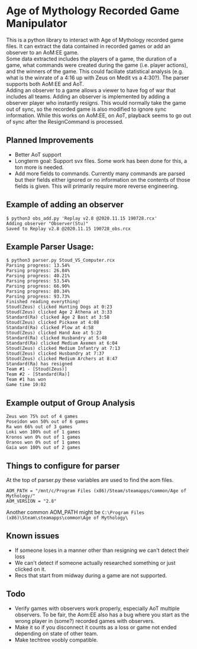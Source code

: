 # Age of Mythology Recorded Game Manipulator
This is a python library to interact with Age of Mythology recorded game files. It can extract the data contained in recorded games or add an observer to an AoM:EE game. <br>
Some data extracted includes the players of a game, the duration of a game, what commands were created during the game (i.e. player actions), and the winners of the game. This could faciliate statistical analysis (e.g. what is the winrate of a 4:16 up with Zeus on Medit vs a 4:30?). The parser supports both AoM:EE and AoT. <br>
Adding an observer to a game allows a viewer to have fog of war that includes all teams. Adding an observer is implemented by adding a observer player who instantly resigns. This would normally take the game out of sync, so the recorded game is also modified to ignore sync information. While this works on AoM:EE, on AoT, playback seems to go out of sync after the ResignCommand is processed. 


## Planned Improvements
- Better AoT support
- Longterm goal: Support svx files. Some work has been done for this, a ton more is needed.
- Add more fields to commands. Currently many commands are parsed but their fields either ignored or no information on the contents of those fields is given. This will primarily require more reverse engineering.

## Example of adding an observer
```
$ python3 obs_add.py 'Replay v2.8 @2020.11.15 190728.rcx'
Adding observer "Observer(Stu)"
Saved to Replay v2.8 @2020.11.15 190728_obs.rcx
```

## Example Parser Usage:
```
$ python3 parser.py Stoud_VS_Computer.rcx
Parsing progress: 13.54%
Parsing progress: 26.84%
Parsing progress: 40.21%
Parsing progress: 53.54%
Parsing progress: 66.90%
Parsing progress: 80.34%
Parsing progress: 93.73%
Finished reading everything!
Stoud(Zeus) clicked Hunting Dogs at 0:23
Stoud(Zeus) clicked Age 2 Athena at 3:33
Standard(Ra) clicked Age 2 Bast at 3:58
Stoud(Zeus) clicked Pickaxe at 4:08
Standard(Ra) clicked Plow at 4:58
Stoud(Zeus) clicked Hand Axe at 5:23
Standard(Ra) clicked Husbandry at 5:48
Standard(Ra) clicked Medium Axemen at 6:04
Stoud(Zeus) clicked Medium Infantry at 7:13
Stoud(Zeus) clicked Husbandry at 7:37
Stoud(Zeus) clicked Medium Archers at 8:47
Standard(Ra) has resigned
Team #1 - [Stoud(Zeus)]
Team #2 - [Standard(Ra)]
Team #1 has won
Game time 10:02
```


## Example output of Group Analysis
```
Zeus won 75% out of 4 games
Poseidon won 50% out of 6 games
Ra won 66% out of 3 games
Loki won 100% out of 1 games
Kronos won 0% out of 1 games
Oranos won 0% out of 1 games
Gaia won 100% out of 2 games
```

## Things to configure for parser
At the top of parser.py these variables are used to find the aom files.

`AOM_PATH = "/mnt/c/Program Files (x86)/Steam/steamapps/common/Age of Mythology/"`<br>
`AOM_VERSION = "2.8"`

Another common AOM_PATH might be `C:\Program Files (x86)\Steam\steamapps\common\Age of Mythology\`

## Known issues
- If someone loses in a manner other than resigning we can't detect their loss
- We can't detect if someone actually researched something or just clicked on it. 
- Recs that start from midway during a game are not supported.
## Todo
- Verify games with observers work properly, especially AoT multiple observers. To be fair, the Aom:EE also has a bug where you start as the wrong player in (some?) recorded games with observers.
- Make it so if you disconnect it counts as a loss or game not ended depending on state of other team.
- Make techtree voobly compatible.